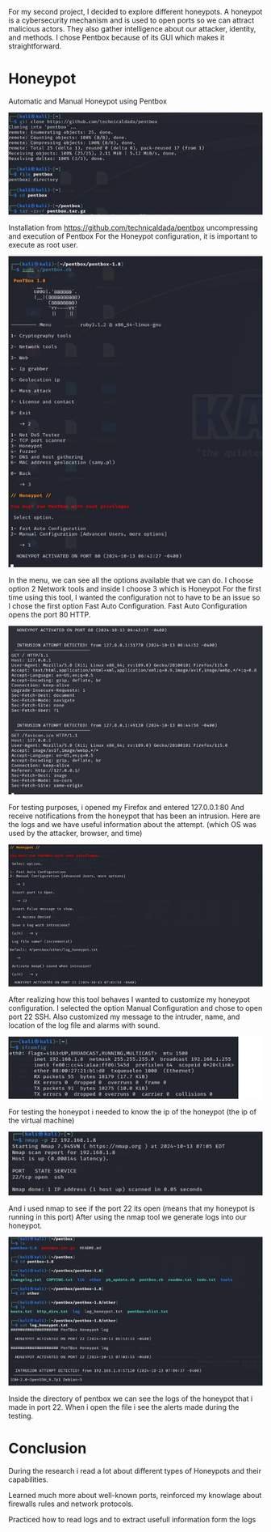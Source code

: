 For my second project, I decided to explore different honeypots.
A honeypot is a cybersecurity mechanism and is used to open ports so we can attract malicious actors.
They also gather intelligence about our attacker, identity, and methods.
I chose Pentbox because of its GUI which makes it straightforward.

# Honeypot
Automatic and Manual Honeypot using Pentbox 

![image alt](https://github.com/fabianvagi91/Honeypot/blob/81a9cd8616c8ab3206f44f61d7f40f2186d27a46/Install.jpg) 

Installation from https://github.com/technicaldada/pentbox uncompressing and execution of Pentbox
For the Honeypot configuration, it is important to execute as root user.

![image alt](https://github.com/fabianvagi91/Honeypot/blob/81a9cd8616c8ab3206f44f61d7f40f2186d27a46/pentboxmenu.jpg) 

In the menu, we can see all the options available that we can do.
I choose option 2 Network tools and inside I choose 3 which is Honeypot
For the first time using this tool, I wanted the configuration not to have to be an issue so I chose the first option  Fast Auto Configuration.
Fast Auto Configuration opens the port 80 HTTP.

![image alt](https://github.com/fabianvagi91/Honeypot/blob/81a9cd8616c8ab3206f44f61d7f40f2186d27a46/testingport80.jpg) 

For testing purposes, i opened my Firefox and entered 127.0.0.1:80
And receive notifications from the honeypot that has been an intrusion.
Here are the logs and we have useful information about the attempt.
(which OS was used by the attacker, browser, and time)


![image alt](https://github.com/fabianvagi91/Honeypot/blob/81a9cd8616c8ab3206f44f61d7f40f2186d27a46/manualconfigport22.jpg) 

After realizing how this tool behaves I wanted to customize my honeypot configuration.
I selected the option Manual Configuration and chose to open port 22 SSH.
Also customized my message to the intruder, name, and location of the log file and alarms with sound.

![image alt](https://github.com/fabianvagi91/Honeypot/blob/81a9cd8616c8ab3206f44f61d7f40f2186d27a46/manualtesting.jpg) 

For testing the honeypot i needed to know the ip of the honeypot (the ip of the virtual machine)

![image alt](https://github.com/fabianvagi91/Honeypot/blob/81a9cd8616c8ab3206f44f61d7f40f2186d27a46/testingport22.jpg)

And i used nmap to see if the port 22 its open (means that my honeypot is running in this port)
After using the nmap tool we generate logs into our honeypot.

![image alt](https://github.com/fabianvagi91/Honeypot/blob/81a9cd8616c8ab3206f44f61d7f40f2186d27a46/logs.jpg) 

Inside the directory of pentbox we can see the logs of the honeypot that i made in port 22.
When i open the file i see the alerts made during the testing.

# Conclusion

During the research i read a lot about different types of Honeypots and their capabilities.

Learned much more about well-known ports, reinforced my knowlage about firewalls rules and network protocols.

Practiced how to read logs and to extract usefull information form the logs


